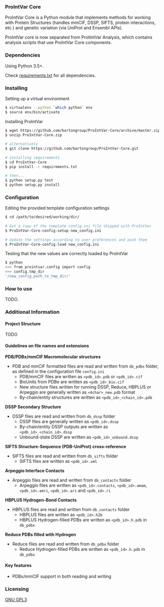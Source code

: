 ### ProIntVar Core
ProIntVar Core is a Python module that implements methods for working with Protein Structures (handles mmCIF, DSSP, SIFTS, protein interactions, etc.) and genetic variation (via UniProt and Ensembl APIs). 

ProIntVar core is now separated from ProtIntVar Analysis, which contains analysis scripts that use ProIntVar Core components. 

### Dependencies
Using Python 3.5+.

Check [requirements.txt](./requirements.txt) for all dependencies.

### Installing 

Setting up a virtual environment 
```sh
$ virtualenv --python `which python` env
$ source env/bin/activate
```

Installing ProIntVar

```sh
$ wget https://github.com/bartongroup/ProIntVar-Core/archive/master.zip -O ProIntVar-Core.zip
$ unzip ProIntVar-Core.zip
  
# alternatively
$ git clone https://github.com/bartongroup/ProIntVar-Core.git
  
# installing requirements
$ cd ProIntVar-Core
$ pip install -r requirements.txt
  
# then...  
$ python setup.py test
$ python setup.py install
```

### Configuration

Editing the provided template configuration settings
```sh
$ cd /path/to/desired/working/dir/
  
# Get a copy of the template config.ini file shipped with ProIntVar
$ ProIntVar-Core-config-setup new_config.ini
  
# Update the settings according to user preferences and push them
$ ProIntVar-Core-config-load new_config.ini
```

Testing that the new values are correctly loaded by ProIntVar
```sh
$ python
>>> from prointvar.config import config
>>> config.tmp_dir
'/new_config_path_to_tmp_dir/'
```


### How to use

TODO.

### Additional Information

#### Project Structure

TODO

#### Guidelines on file names and extensions
**PDB/PDBx/mmCIF Macromolecular structures**
* PDB and mmCIF formatted files are read and written from `db_pdbx` folder, as defined in the configuration file `config.ini`
    - PDB/mmCIF files are written as `<pdb_id>.pdb` or `<pdb_id>.cif`
    - BioUnits from PDBe are written as `<pdb_id>_bio.cif` 
    - New structure files written for running DSSP, Reduce, HBPLUS or Arpeggio are generally written as `<4char>_new.pdb` format
    - By-chain/entity structures are written as `<pdb_id>_<chain_id>.pdb`

**DSSP Secondary Structure**
* DSSP files are read and written from `db_dssp` folder  
    - DSSP files are generally written as `<pdb_id>.dssp`
    - By-chain/entity DSSP outputs are written as `<pdb_id>_<chain_id>.dssp`
    - Unbound-state DSSP are written as `<pdb_id>_unbound.dssp`

**SIFTS Structure-Sequence (PDB-UniProt) cross-reference**
* SIFTS files are read and written from `db_sifts` folder
    - SIFTS files are written as `<pdb_id>.xml`

**Arpeggio Interface Contacts**
* Arpeggio files are read and written from `db_contacts` folder
    - Arpeggio files are written as `<pdb_id>.contacts`, `<pdb_id>.amam`, `<pdb_id>.amri`, `<pdb_id>.ari` and `<pdb_id>.ri`

**HBPLUS Hydrogen-Bond Contacts**
* HBPLUS files are read and written from `db_contacts` folder
    - HBPLUS files are written as `<pdb_id>.h2b`
    - HBPLUS Hydrogen-filled PDBs are written as `<pdb_id>.h.pdb` in `db_pdbx`

**Reduce PDBs filled with Hydrogen**
* Reduce files are read and written from `db_pdbx` folder
    - Reduce Hydrogen-filled PDBs are written as `<pdb_id>.h.pdb` in `db_pdbx`


#### Key features

* PDBx/mmCIF support in both reading and writing


### Licensing
[GNU GPL3](LICENSE.md)
